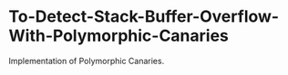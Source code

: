 # To-Detect-Stack-Buffer-Overflow-With-Polymorphic-Canaries
Implementation of Polymorphic Canaries.
